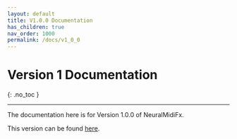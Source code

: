 ```yaml
---
layout: default
title: V1.0.0 Documentation
has_children: true
nav_order: 1000
permalink: /docs/v1_0_0
---
```


# Version 1 Documentation
{: .no_toc }

---

The documentation here is for Version 1.0.0 of NeuralMidiFx.

This version can be found [here](https://github.com/behzadhaki/NeuralMidiFXPlugin/releases/tag/v1.0.0).


